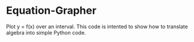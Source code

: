 # Equation-Grapher
Plot y = f(x) over an interval.
This code is intented to show how to translate algebra into simple Python code.

